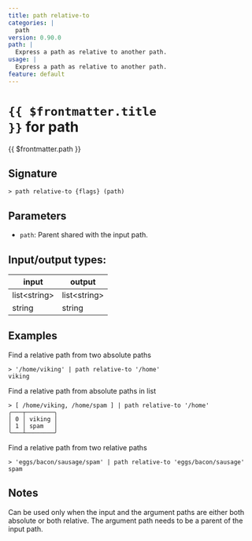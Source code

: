 ```yaml
---
title: path relative-to
categories: |
  path
version: 0.90.0
path: |
  Express a path as relative to another path.
usage: |
  Express a path as relative to another path.
feature: default
---
```


<!-- This file is automatically generated. Please edit the command in https://github.com/nushell/nushell instead. -->

# <code>{{ $frontmatter.title }}</code> for path

<div class='command-title'>{{ $frontmatter.path }}</div>

## Signature

`> path relative-to {flags} (path)`

## Parameters

- `path`: Parent shared with the input path.

## Input/output types:

| input          | output         |
| -------------- | -------------- |
| list\<string\> | list\<string\> |
| string         | string         |

## Examples

Find a relative path from two absolute paths

```nushell
> '/home/viking' | path relative-to '/home'
viking
```

Find a relative path from absolute paths in list

```nushell
> [ /home/viking, /home/spam ] | path relative-to '/home'
╭───┬────────╮
│ 0 │ viking │
│ 1 │ spam   │
╰───┴────────╯

```

Find a relative path from two relative paths

```nushell
> 'eggs/bacon/sausage/spam' | path relative-to 'eggs/bacon/sausage'
spam
```

## Notes

Can be used only when the input and the argument paths are either both
absolute or both relative. The argument path needs to be a parent of the input
path.
